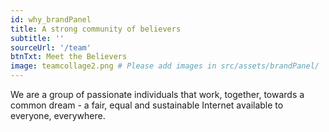 ```yaml
---
id: why_brandPanel
title: A strong community of believers
subtitle: ''
sourceUrl: '/team'
btnTxt: Meet the Believers
image: teamcollage2.png # Please add images in src/assets/brandPanel/
---
```


We are a group of passionate individuals that work, together, towards a common dream - a fair, equal and sustainable Internet available to everyone, everywhere.
